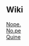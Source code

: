 ## Wiki
<a href="Nope./index.html">Nope.</a><br>
<a href="No.pe/index.html">No.pe</a><br>
<a href="Quine/index.html">Quine</a>
